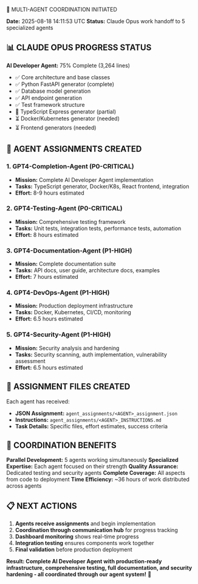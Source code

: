 
🎯 MULTI-AGENT COORDINATION INITIATED

**Date:** 2025-08-18 14:11:53 UTC
**Status:** Claude Opus work handoff to 5 specialized agents

## 📊 CLAUDE OPUS PROGRESS STATUS

**AI Developer Agent:** 75% Complete (3,264 lines)
- ✅ Core architecture and base classes
- ✅ Python FastAPI generator (complete)
- ✅ Database model generation
- ✅ API endpoint generation  
- ✅ Test framework structure
- 🔄 TypeScript Express generator (partial)
- ⏳ Docker/Kubernetes generator (needed)
- ⏳ Frontend generators (needed)

## 🤖 AGENT ASSIGNMENTS CREATED

### 1. **GPT4-Completion-Agent** (P0-CRITICAL)
- **Mission:** Complete AI Developer Agent implementation
- **Tasks:** TypeScript generator, Docker/K8s, React frontend, integration
- **Effort:** 8-9 hours estimated

### 2. **GPT4-Testing-Agent** (P0-CRITICAL)  
- **Mission:** Comprehensive testing framework
- **Tasks:** Unit tests, integration tests, performance tests, automation
- **Effort:** 8 hours estimated

### 3. **GPT4-Documentation-Agent** (P1-HIGH)
- **Mission:** Complete documentation suite
- **Tasks:** API docs, user guide, architecture docs, examples
- **Effort:** 7 hours estimated

### 4. **GPT4-DevOps-Agent** (P1-HIGH)
- **Mission:** Production deployment infrastructure  
- **Tasks:** Docker, Kubernetes, CI/CD, monitoring
- **Effort:** 6.5 hours estimated

### 5. **GPT4-Security-Agent** (P1-HIGH)
- **Mission:** Security analysis and hardening
- **Tasks:** Security scanning, auth implementation, vulnerability assessment
- **Effort:** 6.5 hours estimated

## 📁 ASSIGNMENT FILES CREATED

Each agent has received:
- **JSON Assignment:** `agent_assignments/<AGENT>_assignment.json`
- **Instructions:** `agent_assignments/<AGENT>_INSTRUCTIONS.md`
- **Task Details:** Specific files, effort estimates, success criteria

## 🎯 COORDINATION BENEFITS

**Parallel Development:** 5 agents working simultaneously
**Specialized Expertise:** Each agent focused on their strength
**Quality Assurance:** Dedicated testing and security agents
**Complete Coverage:** All aspects from code to deployment
**Time Efficiency:** ~36 hours of work distributed across agents

## 📋 NEXT ACTIONS

1. **Agents receive assignments** and begin implementation
2. **Coordination through communication hub** for progress tracking  
3. **Dashboard monitoring** shows real-time progress
4. **Integration testing** ensures components work together
5. **Final validation** before production deployment

**Result: Complete AI Developer Agent with production-ready infrastructure, comprehensive testing, full documentation, and security hardening - all coordinated through our agent system!** 🚀
